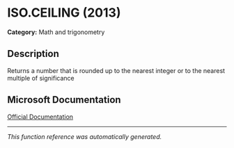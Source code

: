 # ISO.CEILING (2013)

**Category:** Math and trigonometry

## Description
Returns a number that is rounded up to the nearest integer or to the nearest multiple of significance

## Microsoft Documentation
[Official Documentation](https://support.microsoft.com//en-us/office/iso-ceiling-function-e587bb73-6cc2-4113-b664-ff5b09859a83)

---
*This function reference was automatically generated.*
